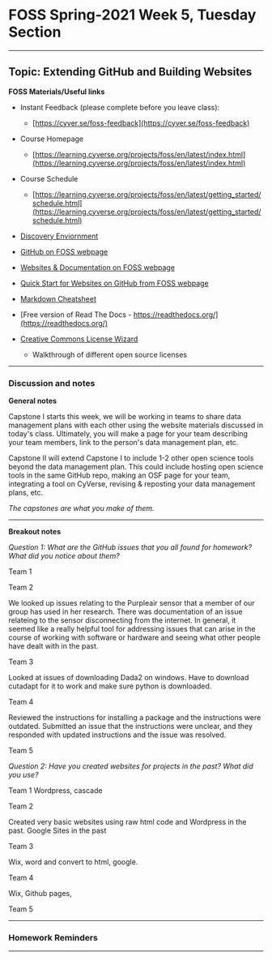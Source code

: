 # FOSS Spring-2021 Week 5, Tuesday Section

----
## Topic: Extending GitHub and Building Websites

**FOSS Materials/Useful links**


- Instant Feedback (please complete before you leave class):
    - [https://cyver.se/foss-feedback](https://cyver.se/foss-feedback)
- Course Homepage 
    - [https://learning.cyverse.org/projects/foss/en/latest/index.html](https://learning.cyverse.org/projects/foss/en/latest/index.html)
- Course Schedule 
    - [https://learning.cyverse.org/projects/foss/en/latest/getting_started/schedule.html](https://learning.cyverse.org/projects/foss/en/latest/getting_started/schedule.html)


- [Discovery Enviornment](https://sonora.cyverse.org/)

- [GitHub on FOSS webpage](https://learning.cyverse.org/projects/foss/en/latest/reproducible_science/GitHub.html)

- [Websites & Documentation on FOSS webpage](https://learning.cyverse.org/projects/foss/en/latest/reproducible_science/websites.html)

- [Quick Start for Websites on GitHub from FOSS webpage](https://learning.cyverse.org/projects/foss/en/latest/documentation/githubpages.html)

- [Markdown Cheatsheet](https://github.com/adam-p/markdown-here/wiki/Markdown-Cheatsheet)

- [Free version of Read The Docs - https://readthedocs.org/](https://readthedocs.org/)

- [Creative Commons License Wizard](https://creativecommons.org/choose/)
    - Walkthrough of different open source licenses

---- 
### Discussion and notes

**General notes**

Capstone I starts this week, we will be working in teams to share data management plans with each other using the website materials discussed in today's class. Ultimately, you will make a page for your team describing your team members, link to the person's data management plan, etc.

Capstone II will extend Capstone I to include 1-2 other open science tools beyond the data management plan. This could include hosting open science tools in the same GitHub repo, making an OSF page for your team, integrating a tool on CyVerse, revising & reposting your data management plans, etc. 

*The capstones are what you make of them.*

---

**Breakout notes**

*Question 1: What are the GitHub issues that you all found for homework? What did you notice about them?* 

Team 1


Team 2

We looked up issues relating to the Purpleair sensor that a member of our group has used in her research. There was documentation of an issue relateing to the sensor disconnecting from the internet. In general, it seemed like a really helpful tool for addressing issues that can arise in the course of working with software or hardware and seeing what other people have dealt with in the past.


Team 3

Looked at issues of downloading Dada2 on windows. Have to download cutadapt for it to work and make sure python is downloaded.

Team 4

Reviewed the instructions for installing a package and the instructions were outdated. Submitted an issue that the instructions were unclear, and they responded with updated instructions and the issue was resolved. 

Team 5


*Question 2: Have you created websites for projects in the past? What did you use?*



Team 1 Wordpress, cascade 


Team 2

Created very basic websites using raw html code and Wordpress in the past. Google Sites in the past


Team 3

Wix, word and convert to html, google.

Team 4

Wix, Github pages, 

Team 5




---

### Homework Reminders

----
